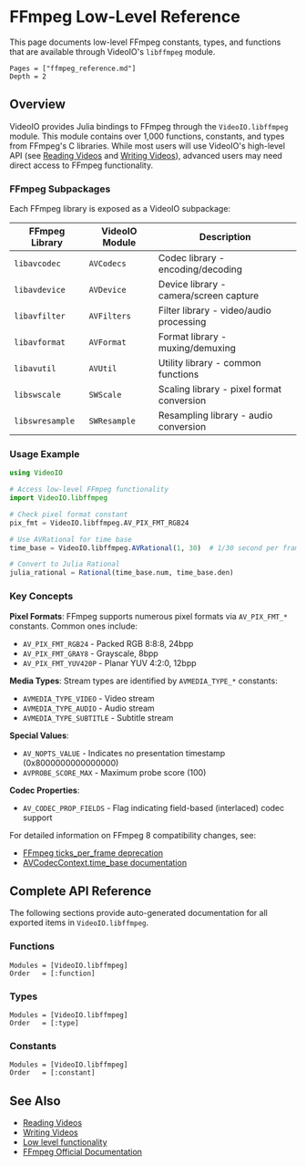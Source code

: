 # FFmpeg Low-Level Reference

This page documents low-level FFmpeg constants, types, and functions that are available through VideoIO's `libffmpeg` module.

```@contents
Pages = ["ffmpeg_reference.md"]
Depth = 2
```

## Overview

VideoIO provides Julia bindings to FFmpeg through the `VideoIO.libffmpeg` module. This module contains over 1,000 functions, constants, and types from FFmpeg's C libraries. While most users will use VideoIO's high-level API (see [Reading Videos](@ref) and [Writing Videos](@ref)), advanced users may need direct access to FFmpeg functionality.

### FFmpeg Subpackages

Each FFmpeg library is exposed as a VideoIO subpackage:

| FFmpeg Library | VideoIO Module | Description |
|----------------|----------------|-------------|
| `libavcodec` | `AVCodecs` | Codec library - encoding/decoding |
| `libavdevice` | `AVDevice` | Device library - camera/screen capture |
| `libavfilter` | `AVFilters` | Filter library - video/audio processing |
| `libavformat` | `AVFormat` | Format library - muxing/demuxing |
| `libavutil` | `AVUtil` | Utility library - common functions |
| `libswscale` | `SWScale` | Scaling library - pixel format conversion |
| `libswresample` | `SWResample` | Resampling library - audio conversion |

### Usage Example

```julia
using VideoIO

# Access low-level FFmpeg functionality
import VideoIO.libffmpeg

# Check pixel format constant
pix_fmt = VideoIO.libffmpeg.AV_PIX_FMT_RGB24

# Use AVRational for time base
time_base = VideoIO.libffmpeg.AVRational(1, 30)  # 1/30 second per frame

# Convert to Julia Rational
julia_rational = Rational(time_base.num, time_base.den)
```

### Key Concepts

**Pixel Formats**: FFmpeg supports numerous pixel formats via `AV_PIX_FMT_*` constants. Common ones include:

- `AV_PIX_FMT_RGB24` - Packed RGB 8:8:8, 24bpp
- `AV_PIX_FMT_GRAY8` - Grayscale, 8bpp
- `AV_PIX_FMT_YUV420P` - Planar YUV 4:2:0, 12bpp

**Media Types**: Stream types are identified by `AVMEDIA_TYPE_*` constants:

- `AVMEDIA_TYPE_VIDEO` - Video stream
- `AVMEDIA_TYPE_AUDIO` - Audio stream
- `AVMEDIA_TYPE_SUBTITLE` - Subtitle stream

**Special Values**:

- `AV_NOPTS_VALUE` - Indicates no presentation timestamp (0x8000000000000000)
- `AVPROBE_SCORE_MAX` - Maximum probe score (100)

**Codec Properties**:

- `AV_CODEC_PROP_FIELDS` - Flag indicating field-based (interlaced) codec support

For detailed information on FFmpeg 8 compatibility changes, see:

- [FFmpeg ticks_per_frame deprecation](https://github.com/FFmpeg/FFmpeg/commit/7d1d61cc5f57708434ba720b03234b3dd93a4d1e)
- [AVCodecContext.time_base documentation](https://ffmpeg.org/doxygen/trunk/structAVCodecContext.html#a17f4c12d8b7693dbbcdab8ed765ab7ce)

## Complete API Reference

The following sections provide auto-generated documentation for all exported items in `VideoIO.libffmpeg`.

### Functions

```@autodocs
Modules = [VideoIO.libffmpeg]
Order   = [:function]
```

### Types

```@autodocs
Modules = [VideoIO.libffmpeg]
Order   = [:type]
```

### Constants

```@autodocs
Modules = [VideoIO.libffmpeg]
Order   = [:constant]
```

## See Also

- [Reading Videos](@ref)
- [Writing Videos](@ref)
- [Low level functionality](@ref)
- [FFmpeg Official Documentation](https://ffmpeg.org/documentation.html)
